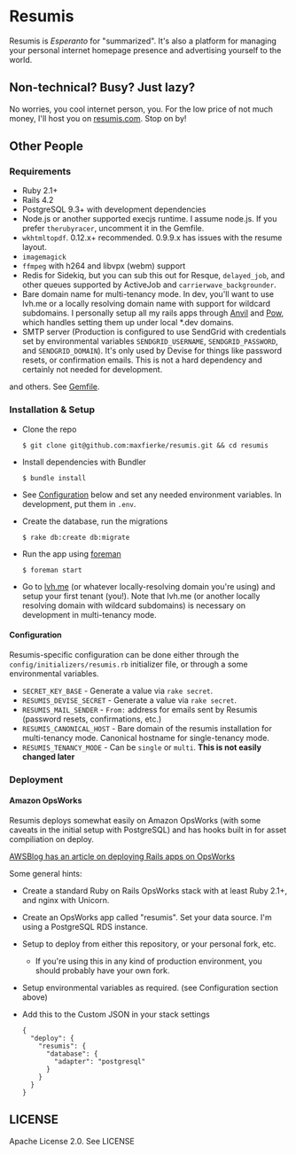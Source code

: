 # Resumis

Resumis is _Esperanto_ for "summarized". It's also a platform for managing your personal internet homepage presence and advertising yourself to the world.

## Non-technical? Busy? Just lazy?

No worries, you cool internet person, you. For the low price of not much money, I'll host you on [resumis.com](http://resumis.com). Stop on by!

## Other People
### Requirements
* Ruby 2.1+
* Rails 4.2
* PostgreSQL 9.3+ with development dependencies
* Node.js or another supported execjs runtime. I assume node.js. If you prefer `therubyracer`, uncomment it in the Gemfile.
* `wkhtmltopdf`. 0.12.x+ recommended. 0.9.9.x has issues with the resume layout.
* `imagemagick`
* `ffmpeg` with h264 and libvpx (webm) support
* Redis for Sidekiq, but you can sub this out for Resque, `delayed_job`, and other queues supported by ActiveJob and `carrierwave_backgrounder`.
* Bare domain name for multi-tenancy mode. In dev, you'll want to use lvh.me or a locally resolving domain name with support for wildcard subdomains. I personally setup all my rails apps through [Anvil](http://anvilformac.com/) and [Pow](http://pow.cx/), which handles setting them up under local *.dev domains.
* SMTP server (Production is configured to use SendGrid with credentials set by environmental variables `SENDGRID_USERNAME`, `SENDGRID_PASSWORD`, and `SENDGRID_DOMAIN`). It's only used by Devise for things like password resets, or confirmation emails. This is not a hard dependency and certainly not needed for development.

and others. See [Gemfile](Gemfile).

### Installation & Setup

* Clone the repo

  ```
  $ git clone git@github.com:maxfierke/resumis.git && cd resumis
  ```

* Install dependencies with Bundler

  ```
  $ bundle install
  ```
* See [Configuration](#Configuration) below and set any needed environment variables. In development, put them in `.env`.

* Create the database, run the migrations

  ```
  $ rake db:create db:migrate
  ```

* Run the app using [foreman](https://github.com/ddollar/foreman)

  ```
  $ foreman start
  ```

* Go to [lvh.me](http://lvm.me) (or whatever locally-resolving domain you're using) and setup your first tenant (you!). Note that lvh.me (or another locally resolving domain with wildcard subdomains) is necessary on development in multi-tenancy mode.

#### Configuration

Resumis-specific configuration can be done either through the `config/initializers/resumis.rb` initializer file, or through a some environmental variables.

* `SECRET_KEY_BASE` - Generate a value via `rake secret`.
* `RESUMIS_DEVISE_SECRET` - Generate a value via `rake secret`.
* `RESUMIS_MAIL_SENDER` - `From:` address for emails sent by Resumis (password resets, confirmations, etc.)
* `RESUMIS_CANONICAL_HOST` - Bare domain of the resumis installation for multi-tenancy mode. Canonical hostname for single-tenancy mode.
* `RESUMIS_TENANCY_MODE` - Can be `single` or `multi`. **This is not easily changed later**

### Deployment
#### Amazon OpsWorks

Resumis deploys somewhat easily on Amazon OpsWorks (with some caveats in the initial setup with PostgreSQL) and has hooks built in for asset compiliation on deploy.

[AWSBlog has an article on deploying Rails apps on OpsWorks](http://ruby.awsblog.com/post/Tx7FQMT084INCR/Deploying-Ruby-on-Rails-Applications-to-AWS-OpsWorks)

Some general hints:

* Create a standard Ruby on Rails OpsWorks stack with at least Ruby 2.1+, and nginx with Unicorn.
* Create an OpsWorks app called "resumis". Set your data source. I'm using a PostgreSQL RDS instance.
* Setup to deploy from either this repository, or your personal fork, etc.
  * If you're using this in any kind of production environment, you should probably have your own fork.
* Setup environmental variables as required. (see Configuration section above)
* Add this to the Custom JSON in your stack settings

  ```
  {
    "deploy": {
      "resumis": {
        "database": {
          "adapter": "postgresql"
        }
      }
    }
  }
  ```


## LICENSE

Apache License 2.0. See LICENSE
